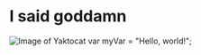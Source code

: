 # I said goddamn
![Image of Yaktocat](https://octodex.github.com/images/yaktocat.png)
var myVar = "Hello, world!";

